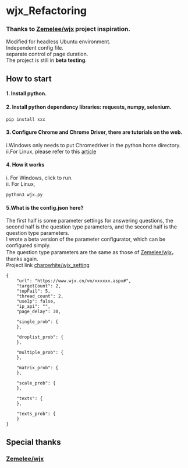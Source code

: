 # wjx_Refactoring
### Thanks to [Zemelee/wjx](https://github.com/Zemelee/wjx) project inspiration.
Modified for headless Ubuntu environment.<br>Independent config file.<br>separate control of page duration.<br>The project is still in <b>beta testing</b>.<br>
## How to start
#### 1. Install python.  
#### 2. Install python dependency libraries: requests, numpy, selenium.
```
pip install xxx
```
#### 3. Configure Chrome and Chrome Driver, there are tutorials on the web.  
i.Windows only needs to put Chromedriver in the python home directory.<br>ii.For Linux, please refer to this [article](https://blog.csdn.net/h1773655323/article/details/132494946)
#### 4. How it works  
i. For Windows, click to run.  
ii. For Linux,  
```
python3 wjx.py
```
#### 5.What is the config.json here?  
The first half is some parameter settings for answering questions, the second half is the question type parameters, and the second half is the question type parameters.<br> I wrote a beta version of the parameter configurator, which can be configured simply.<br>The question type parameters are the same as those of [Zemelee/wjx](https://github.com/Zemelee/wjx)，thanks again.<br>Project link [charowhite/wjx_setting](https://github.com/charowhite/wjx_setting)
```
{
    "url": "https://www.wjx.cn/vm/xxxxxx.aspx#",
    "targetCount": 2,
    "topFail": 5,
    "thread_count": 2,
    "useIp": false,
    "ip_api": "",
    "page_delay": 30,

    "single_prob": {
    },

    "droplist_prob": {
    },

    "multiple_prob": {
    },

    "matrix_prob": {
    },

    "scale_prob": {
    },

    "texts": {
    },

    "texts_prob": {
    }
}
```
## Special thanks
### [Zemelee/wjx](https://github.com/Zemelee/wjx)

